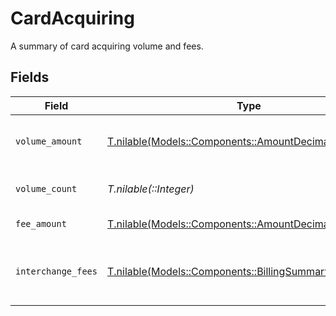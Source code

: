 # CardAcquiring

A summary of card acquiring volume and fees.


## Fields

| Field                                                                                                        | Type                                                                                                         | Required                                                                                                     | Description                                                                                                  |
| ------------------------------------------------------------------------------------------------------------ | ------------------------------------------------------------------------------------------------------------ | ------------------------------------------------------------------------------------------------------------ | ------------------------------------------------------------------------------------------------------------ |
| `volume_amount`                                                                                              | [T.nilable(Models::Components::AmountDecimal)](../../models/shared/amountdecimal.md)                         | :heavy_minus_sign:                                                                                           | The total transaction volume amount.                                                                         |
| `volume_count`                                                                                               | *T.nilable(::Integer)*                                                                                       | :heavy_minus_sign:                                                                                           | The total number of transactions.                                                                            |
| `fee_amount`                                                                                                 | [T.nilable(Models::Components::AmountDecimal)](../../models/shared/amountdecimal.md)                         | :heavy_minus_sign:                                                                                           | The total fee amount.                                                                                        |
| `interchange_fees`                                                                                           | [T.nilable(Models::Components::BillingSummaryInterchange)](../../models/shared/billingsummaryinterchange.md) | :heavy_minus_sign:                                                                                           | A summary of interchange fees by card brand.                                                                 |